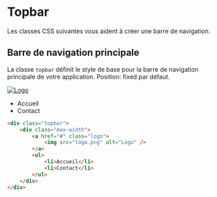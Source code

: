 # Topbar

Les classes CSS suivantes vous aident à créer une barre de navigation.

## Barre de navigation principale

La classe `topbar` définit le style de base pour la barre de navigation principale de votre application. Position: fixed par défaut. 

<div className="html-preview">
    <div className="topbar" style={{ position: "initial" }}>
        <div className="max-width">
            <a href="#" className="logo">
                <img src="https://images.unsplash.com/photo-1522139137660-4248e04955b8?ixlib=rb-4.0.3&ixid=M3wxMjA3fDB8MHxwaG90by1wYWdlfHx8fGVufDB8fHx8fA%3D%3D&auto=format&fit=crop&w=1176&q=80" alt="Logo" />
            </a>
            <ul>
                <li>Accueil</li>
                <li>Contact</li>
            </ul>
        </div>
    </div>
</div>

```html title="HTML"
<div class="topbar">
    <div class="max-width">
        <a href="#" class="logo">
            <img src="logo.png" alt="Logo" />
        </a>
        <ul>
            <li>Accueil</li>
            <li>Contact</li>
        </ul>
    </div>
</div>
```